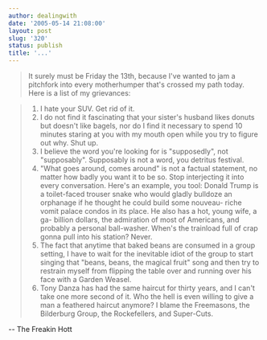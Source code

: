 ```yaml
---
author: dealingwith
date: '2005-05-14 21:08:00'
layout: post
slug: '320'
status: publish
title: '...'
---
```


> It surely must be Friday the 13th, because I've wanted to jam a pitchfork into every motherhumper that's crossed my path today. Here is a list of my grievances:

> 1. I hate your SUV. Get rid of it.  
> 2. I do not find it fascinating that your sister's husband likes donuts but doesn't like bagels, nor do I find it necessary to spend 10 minutes staring at you with my mouth open while you try to figure out why. Shut up.
> 3. I believe the word you're looking for is "supposedly", not "supposably". Supposably is not a word, you detritus festival.
> 4. "What goes around, comes around" is not a factual statement, no matter how badly you want it to be so. Stop interjecting it into every conversation. Here's an example, you tool: Donald Trump is a toilet-faced trouser snake who would gladly bulldoze an orphanage if he thought he could build some nouveau- riche vomit palace condos in its place. He also has a hot, young wife, a ga- billion dollars, the admiration of most of Americans, and probably a personal ball-washer. When's the trainload full of crap gonna pull into his station? Never.
> 5. The fact that anytime that baked beans are consumed in a group setting, I have to wait for the inevitable idiot of the group to start singing that "beans, beans, the magical fruit" song and then try to restrain myself from flipping the table over and running over his face with a Garden Weasel.
> 6. Tony Danza has had the same haircut for thirty years, and I can't take one more second of it. Who the hell is even willing to give a man a feathered haircut anymore? I blame the Freemasons, the Bilderburg Group, the Rockefellers, and Super-Cuts.

-- The Freakin Hott
